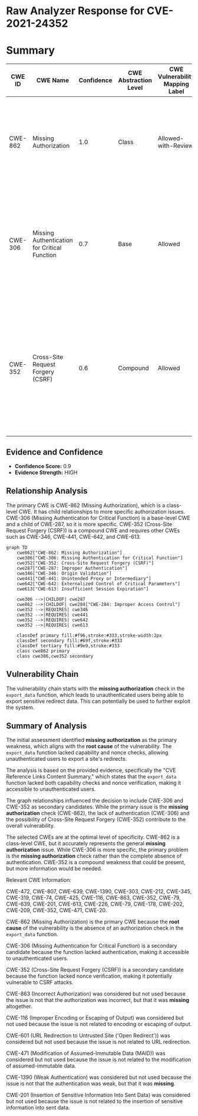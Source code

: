 # Raw Analyzer Response for CVE-2021-24352

# Summary
| CWE ID | CWE Name | Confidence | CWE Abstraction Level | CWE Vulnerability Mapping Label | CWE-Vulnerability Mapping Notes |
|---|---|---|---|---|---|
| CWE-862 | Missing Authorization | 1.0 | Class | Allowed-with-Review | Primary CWE. The product does not perform an authorization check when an actor attempts to access a resource or perform an action. |
| CWE-306 | Missing Authentication for Critical Function | 0.7 | Base | Allowed | Secondary Candidate. The product does not perform any authentication for functionality that requires a provable user identity or consumes a significant amount of resources. |
| CWE-352 | Cross-Site Request Forgery (CSRF) | 0.6 | Compound | Allowed | Secondary Candidate. The web application does not, or can not, sufficiently verify whether a well-formed, valid, consistent request was intentionally provided by the user who submitted the request. |

## Evidence and Confidence

*   **Confidence Score:** 0.9
*   **Evidence Strength:** HIGH

## Relationship Analysis
The primary CWE is CWE-862 (Missing Authorization), which is a class-level CWE. It has child relationships to more specific authorization issues. CWE-306 (Missing Authentication for Critical Function) is a base-level CWE and a child of CWE-287, so it is more specific. CWE-352 (Cross-Site Request Forgery (CSRF)) is a compound CWE and requires other CWEs such as CWE-346, CWE-441, CWE-642, and CWE-613.

```mermaid
graph TD
    cwe862["CWE-862: Missing Authorization"]
    cwe306["CWE-306: Missing Authentication for Critical Function"]
    cwe352["CWE-352: Cross-Site Request Forgery (CSRF)"]
    cwe287["CWE-287: Improper Authentication"]
    cwe346["CWE-346: Origin Validation"]
    cwe441["CWE-441: Unintended Proxy or Intermediary"]
    cwe642["CWE-642: Externalized Control of Critical Parameters"]
    cwe613["CWE-613: Insufficient Session Expiration"]

    cwe306 -->|CHILDOF| cwe287
    cwe862 -->|CHILDOF| cwe284["CWE-284: Improper Access Control"]
    cwe352 -->|REQUIRES| cwe346
    cwe352 -->|REQUIRES| cwe441
    cwe352 -->|REQUIRES| cwe642
    cwe352 -->|REQUIRES| cwe613

    classDef primary fill:#f96,stroke:#333,stroke-width:2px
    classDef secondary fill:#69f,stroke:#333
    classDef tertiary fill:#9e9,stroke:#333
    class cwe862 primary
    class cwe306,cwe352 secondary
```

## Vulnerability Chain
The vulnerability chain starts with the **missing authorization** check in the `export_data` function, which leads to unauthenticated users being able to export sensitive redirect data. This can potentially be used to further exploit the system.

## Summary of Analysis
The initial assessment identified **missing authorization** as the primary weakness, which aligns with the **root cause** of the vulnerability. The `export_data` function lacked capability and nonce checks, allowing unauthenticated users to export a site's redirects.

The analysis is based on the provided evidence, specifically the "CVE Reference Links Content Summary," which states that the `export_data` function lacked both capability checks and nonce verification, making it accessible to unauthenticated users.

The graph relationships influenced the decision to include CWE-306 and CWE-352 as secondary candidates. While the primary issue is the **missing authorization** check (CWE-862), the lack of authentication (CWE-306) and the possibility of Cross-Site Request Forgery (CWE-352) contribute to the overall vulnerability.

The selected CWEs are at the optimal level of specificity. CWE-862 is a class-level CWE, but it accurately represents the general **missing authorization** issue. While CWE-306 is more specific, the primary problem is the **missing authorization** check rather than the complete absence of authentication. CWE-352 is a compound weakness that could be present, but more information would be needed.

Relevant CWE Information:

CWE-472, CWE-807, CWE-639, CWE-1390, CWE-303, CWE-212, CWE-345, CWE-319, CWE-74, CWE-425, CWE-116, CWE-863, CWE-352, CWE-79, CWE-639, CWE-201, CWE-613, CWE-226, CWE-79, CWE-178, CWE-202, CWE-209, CWE-352, CWE-471, CWE-20.

CWE-862 (Missing Authorization) is the primary CWE because the **root cause** of the vulnerability is the absence of an authorization check in the `export_data` function.

CWE-306 (Missing Authentication for Critical Function) is a secondary candidate because the function lacked authentication, making it accessible to unauthenticated users.

CWE-352 (Cross-Site Request Forgery (CSRF)) is a secondary candidate because the function lacked nonce verification, making it potentially vulnerable to CSRF attacks.

CWE-863 (Incorrect Authorization) was considered but not used because the issue is not that the authorization was incorrect, but that it was **missing** altogether.

CWE-116 (Improper Encoding or Escaping of Output) was considered but not used because the issue is not related to encoding or escaping of output.

CWE-601 (URL Redirection to Untrusted Site ('Open Redirect')) was considered but not used because the issue is not related to URL redirection.

CWE-471 (Modification of Assumed-Immutable Data (MAID)) was considered but not used because the issue is not related to the modification of assumed-immutable data.

CWE-1390 (Weak Authentication) was considered but not used because the issue is not that the authentication was weak, but that it was **missing**.

CWE-201 (Insertion of Sensitive Information Into Sent Data) was considered but not used because the issue is not related to the insertion of sensitive information into sent data.
